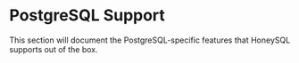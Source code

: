 # PostgreSQL Support

This section will document the PostgreSQL-specific
features that HoneySQL supports out of the box.
